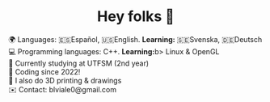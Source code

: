 <h1 align="center">Hey folks 👋</h1>
🌍 Languages: 🇪🇸Español, 🇺🇸English. <b>Learning:</b> 🇸🇪Svenska, 🇩🇪Deutsch<br>
💻 Programming languages: C++. <b>Learning:</b>b> Linux & OpenGL<br>
🏫 Currently studying at UTFSM (2nd year)<br>
🌱 Coding since 2022!<br>
🌱 I also do 3D printing & drawings<br>
✉️ Contact: blviale0@gmail.com<br>
